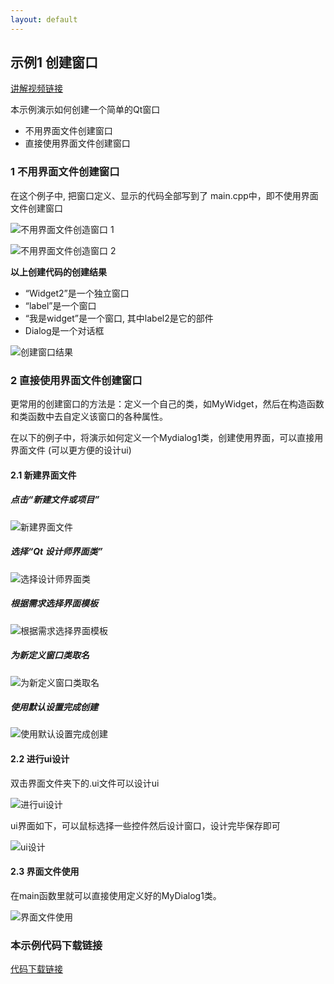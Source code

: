 ```yaml
---
layout: default
---
```



## 示例1 创建窗口

[讲解视频链接](http://39.96.165.147/Projects/QT-video/sample_1.mp4)

本示例演示如何创建一个简单的Qt窗口

- 不用界面文件创建窗口
- 直接使用界面文件创建窗口

### 1 不用界面文件创建窗口

在这个例子中, 把窗口定义、显示的代码全部写到了 main.cpp中，即不使用界面文件创建窗口

![不用界面文件创造窗口 1](image/1-1.png)

![不用界面文件创造窗口 2](image/1-2.png)

**以上创建代码的创建结果**

- “Widget2”是一个独立窗口
- “label”是一个窗口
- “我是widget”是一个窗口, 其中label2是它的部件
- Dialog是一个对话框

![创建窗口结果](image/1-3.png)

### 2 直接使用界面文件创建窗口

更常用的创建窗口的方法是：定义一个自己的类，如MyWidget，然后在构造函数和类函数中去自定义该窗口的各种属性。

在以下的例子中，将演示如何定义一个Mydialog1类，创建使用界面，可以直接用界面文件 (可以更方便的设计ui)

#### 2.1 新建界面文件

##### 点击“新建文件或项目”

![新建界面文件](image/1-4.png)

##### 选择“Qt 设计师界面类”

![选择设计师界面类](image/1-5.png)

##### 根据需求选择界面模板

![根据需求选择界面模板](image/1-6.png)

##### 为新定义窗口类取名

![为新定义窗口类取名](image/1-7.png)

##### 使用默认设置完成创建

![使用默认设置完成创建](image/1-8.png)

#### 2.2 进行ui设计

双击界面文件夹下的.ui文件可以设计ui

![进行ui设计](image/1-9.png)

ui界面如下，可以鼠标选择一些控件然后设计窗口，设计完毕保存即可

![ui设计](image/1-10.png)

#### 2.3 界面文件使用

在main函数里就可以直接使用定义好的MyDialog1类。

![界面文件使用](image/1-11.png)

### 本示例代码下载链接

[代码下载链接](https://github.com/PKUpop/QT-page/raw/main/code/1.zip)